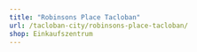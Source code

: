 ```yaml
---
title: "Robinsons Place Tacloban"
url: /tacloban-city/robinsons-place-tacloban/
shop: Einkaufszentrum
---
```

